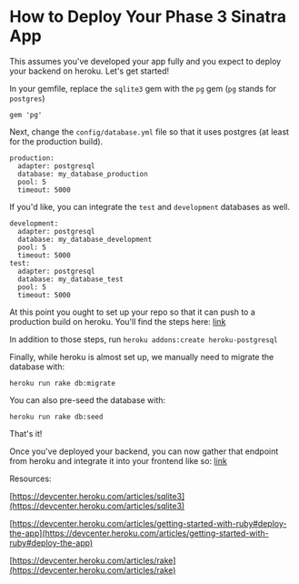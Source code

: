 # How to Deploy Your Phase 3 Sinatra App

This assumes you've developed your app fully and you expect to deploy your backend on heroku. Let's get started!

In your gemfile, replace the `sqlite3` gem with the `pg` gem (`pg` stands for `postgres`)

```
gem 'pg'
```

Next, change the `config/database.yml` file so that it uses postgres (at least for the production build).

```
production:
  adapter: postgresql
  database: my_database_production
  pool: 5
  timeout: 5000
```

If you'd like, you can integrate the `test` and `development` databases as well.

```
development:
  adapter: postgresql
  database: my_database_development
  pool: 5
  timeout: 5000
test:
  adapter: postgresql
  database: my_database_test
  pool: 5
  timeout: 5000
```

At this point you ought to set up your repo so that it can push to a production build on heroku. You'll find the steps here: [link](https://devcenter.heroku.com/articles/getting-started-with-ruby#deploy-the-app)

In addition to those steps, run `heroku addons:create heroku-postgresql`

Finally, while heroku is almost set up, we manually need to migrate the database with:

```
heroku run rake db:migrate
```

You can also pre-seed the database with:

```
heroku run rake db:seed
```

That's it!

Once you've deployed your backend, you can now gather that endpoint from heroku and integrate it into your frontend like so: [link](https://devcenter.heroku.com/articles/getting-started-with-nodejs)

Resources:

[https://devcenter.heroku.com/articles/sqlite3](https://devcenter.heroku.com/articles/sqlite3)

[https://devcenter.heroku.com/articles/getting-started-with-ruby#deploy-the-app](https://devcenter.heroku.com/articles/getting-started-with-ruby#deploy-the-app)

[https://devcenter.heroku.com/articles/rake](https://devcenter.heroku.com/articles/rake)
